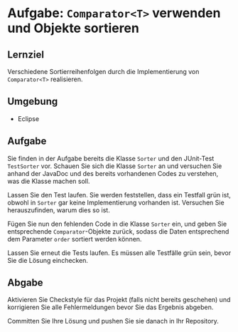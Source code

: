 # Aufgabe: `Comparator<T>` verwenden und Objekte sortieren

## Lernziel

Verschiedene Sortierreihenfolgen durch die Implementierung von `Comparator<T>` realisieren.


## Umgebung

  * Eclipse


## Aufgabe

Sie finden in der Aufgabe bereits die Klasse `Sorter` und den JUnit-Test `TestSorter` vor. Schauen Sie sich die Klasse `Sorter` an und versuchen Sie anhand der JavaDoc und des bereits vorhandenen Codes zu verstehen, was die Klasse machen soll.

Lassen Sie den Test laufen. Sie werden feststellen, dass ein Testfall grün ist, obwohl in `Sorter` gar keine Implementierung vorhanden ist. Versuchen Sie herauszufinden, warum dies so ist.

Fügen Sie nun den fehlenden Code in die Klasse `Sorter` ein, und geben Sie entsprechende `Comparator`-Objekte zurück, sodass die Daten entsprechend dem Parameter `order` sortiert werden können.

Lassen Sie erneut die Tests laufen. Es müssen alle Testfälle grün sein, bevor Sie die Lösung einchecken.

 
## Abgabe

Aktivieren Sie Checkstyle für das Projekt (falls nicht bereits geschehen) und korrigieren Sie alle Fehlermeldungen bevor Sie das Ergebnis abgeben.

Committen Sie Ihre Lösung und pushen Sie sie danach in Ihr Repository.
